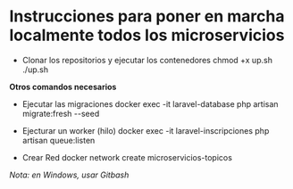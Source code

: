 # Instrucciones para poner en marcha localmente todos los microservicios
    
- Clonar los repositorios y ejecutar los contenedores
    chmod +x up.sh
    ./up.sh

**Otros comandos necesarios**
- Ejecutar las migraciones
    docker exec -it laravel-database php artisan migrate:fresh --seed

- Ejecturar un worker (hilo)
    docker exec -it laravel-inscripciones php artisan queue:listen

- Crear Red
    docker network create microservicios-topicos

*Nota: en Windows, usar Gitbash*
